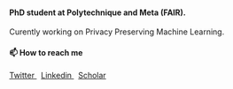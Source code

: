 #### PhD student at Polytechnique and Meta (FAIR).   
Curently working on Privacy Preserving Machine Learning.

#### 📫 How to reach me

<p align="left">
  <a href="https://twitter.com/rednastom" target="blank">
    Twitter
  </a>
  &nbsp;
  <a href="https://www.linkedin.com/in/tomsdr/" target="blank">
    Linkedin
  </a>
  &nbsp;
  <a href="https://scholar.google.com/citations?user=osCX1YQAAAAJ" target="blank">
    Scholar
  </a>
</p>

